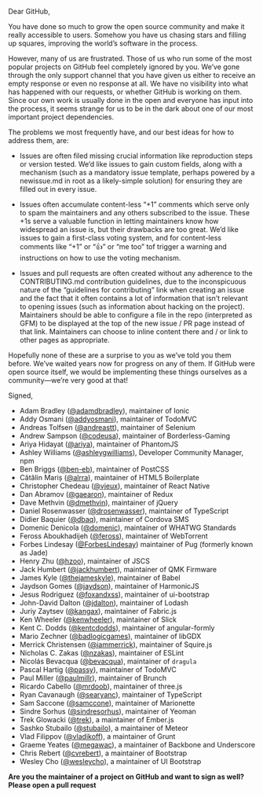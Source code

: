 Dear GitHub,

You have done so much to grow the open source community and make it really
accessible to users. Somehow you have us chasing stars and filling up squares,
improving the world’s software in the process.

However, many of us are frustrated. Those of us who run some of the most popular
projects on GitHub feel completely ignored by you. We’ve gone through the only
support channel that you have given us either to receive an empty response or
even no response at all. We have no visibility into what has happened with our
requests, or whether GitHub is working on them. Since our own work is usually
done in the open and everyone has input into the process, it seems strange for
us to be in the dark about one of our most important project dependencies.

The problems we most frequently have, and our best ideas for how to address
them, are:

- Issues are often filed missing crucial information like reproduction steps or
  version tested. We’d like issues to gain custom fields, along with a mechanism
  (such as a mandatory issue template, perhaps powered by a newissue.md in root
  as a likely-simple solution) for ensuring they are filled out in every issue.
- Issues often accumulate content-less “+1” comments which serve only to spam
  the maintainers and any others subscribed to the issue. These +1s serve a
  valuable function in letting maintainers know how widespread an issue is, but
  their drawbacks are too great. We’d like issues to gain a first-class voting
  system, and for content-less comments like “+1” or “:+1:” or “me too” tof
  trigger a warning and instructions on how to use the voting mechanism.

- Issues and pull requests are often created without any adherence to the
  CONTRIBUTING.md contribution guidelines, due to the inconspicuous nature of
  the “guidelines for contributing” link when creating an issue and the fact
  that it often contains a lot of information that isn’t relevant to opening
  issues (such as information about hacking on the project). Maintainers should
  be able to configure a file in the repo (interpreted as GFM) to be displayed
  at the top of the new issue / PR page instead of that link. Maintainers can
  choose to inline content there and / or link to other pages as appropriate.

Hopefully none of these are a surprise to you as we’ve told you them before.
We’ve waited years now for progress on any of them. If GitHub were open source
itself, we would be implementing these things ourselves as a community—we’re
very good at that!

Signed,

- Adam Bradley ([@adamdbradley](https://github.com/adamdbradley)), maintainer of Ionic
- Addy Osmani ([@addyosmani](https://github.com/addyosmani)), maintainer of TodoMVC
- Andreas Tolfsen ([@andreastt](https://github.com/andreastt)), maintainer of Selenium
- Andrew Sampson ([@codeusa](https://github.com/codeusa)), maintainer of Borderless-Gaming
- Ariya Hidayat ([@ariya](https://github.com/ariya)), maintainer of PhantomJS
- Ashley Williams ([@ashleygwilliams](https://github.com/ashleygwilliams)), Developer Community Manager, npm
- Ben Briggs ([@ben-eb](https://github.com/ben-eb)), maintainer of PostCSS
- Cătălin Mariș ([@alrra](https://github.com/alrra)), maintainer of HTML5 Boilerplate
- Christopher Chedeau ([@vjeux](https://github.com/vjeux)), maintainer of React Native
- Dan Abramov ([@gaearon](http://github.com/gaearon)), maintainer of Redux
- Dave Methvin ([@dmethvin](https://github.com/dmethvin)), maintainer of jQuery
- Daniel Rosenwasser ([@drosenwasser](https://github.com/DanielRosenwasser)), maintainer of TypeScript
- Didier Baquier ([@dbaq](https://github.com/dbaq)), maintainer of Cordova SMS
- Domenic Denicola ([@domenic](https://github.com/domenic)), maintainer of WHATWG Standards
- Feross Aboukhadijeh ([@feross](https://github.com/feross)), maintainer of WebTorrent
- Forbes Lindesay ([@ForbesLindesay](https://github.com/ForbesLindesay)) maintainer of Pug (formerly known as Jade)
- Henry Zhu ([@hzoo](https://github.com/hzoo)), maintainer of JSCS
- Jack Humbert ([@jackhumbert](https://github.com/jackhumbert)), maintainer of QMK Firmware
- James Kyle ([@thejameskyle](https://github.com/thejameskyle)), maintainer of Babel
- Jaydson Gomes ([@jaydson](https://github.com/jaydson)), maintainer of HarmonicJS
- Jesus Rodriguez ([@foxandxss](https://github.com/Foxandxss/)), maintainer of ui-bootstrap
- John-David Dalton ([@jdalton](https://github.com/jdalton)), maintainer of Lodash
- Juriy Zaytsev ([@kangax](https://github.com/kangax)), maintainer of Fabric.js
- Ken Wheeler ([@kenwheeler](https://github.com/kenwheeler)), maintainer of Slick
- Kent C. Dodds ([@kentcdodds](https://github.com/kentcdodds)), maintainer of angular-formly
- Mario Zechner ([@badlogicgames](https://github.com/badlogic)), maintainer of libGDX
- Merrick Christensen ([@iammerrick](https://github.com/iammerrick)), maintainer of Squire.js
- Nicholas C. Zakas ([@nzakas](https://github.com/nzakas)), maintainer of ESLint
- Nicolás Bevacqua ([@bevacqua](https://github.com/bevacqua)), maintainer of `dragula`
- Pascal Hartig ([@passy](https://github.com/passy)), maintainer of TodoMVC
- Paul Miller ([@paulmillr](https://github.com/paulmillr)), maintainer of Brunch
- Ricardo Cabello ([@mrdoob](https://github.com/mrdoob)), maintainer of three.js
- Ryan Cavanaugh ([@searyanc](https://github.com/RyanCavanaugh)), maintainer of TypeScript
- Sam Saccone ([@samccone](https://github.com/samccone)), maintainer of Marionette
- Sindre Sorhus ([@sindresorhus](https://github.com/sindresorhus)), maintainer of Yeoman
- Trek Glowacki ([@trek](https://github.com/trek)), a maintainer of Ember.js
- Sashko Stubailo ([@stubailo](https://github.com/trek)), a maintainer of Meteor
- Vlad Filippov ([@vladikoff](https://github.com/vladikoff)), a maintainer of Grunt
- Graeme Yeates ([@megawac](https://github.com/megawac)), a maintainer of Backbone and Underscore
- Chris Rebert ([@cvrebert](https://github.com/cvrebert)), a maintainer of Bootstrap
- Wesley Cho ([@wesleycho](https://github.com/wesleycho)), a maintainer of UI Bootstrap

**Are you the maintainer of a project on GitHub and want to sign as well? Please open a pull request**
